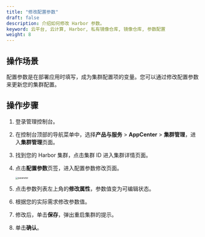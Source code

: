 ```yaml
---
title: "修改配置参数"
draft: false
description: 介绍如何修改 Harbor 参数。
keyword: 云平台, 云计算, Harbor, 私有镜像仓库, 镜像仓库, 参数配置
weight: 8
---
```


## 操作场景

配置参数是在部署应用时填写，成为集群配置项的变量。您可以通过修改配置参数来更新您的集群配置。

## 操作步骤

1. 登录管理控制台。

2. 在控制台顶部的导航菜单中，选择**产品与服务** > **AppCenter** > **集群管理**，进入**集群管理**页面。

3. 找到您的 Harbor 集群，点击集群 ID 进入集群详情页面。

4. 点击**配置参数**页签，进入配置参数修改页面。

   <img src="/container/harbor/_images/man05_custom-parameter.png" alt="parameter" style="zoom:40%;" />

5. 点击参数列表左上角的**修改属性**，参数值变为可编辑状态。

6. 根据您的实际需求修改参数值。

7. 修改后，单击**保存**，弹出重启集群的提示。

8. 单击**确认**。

